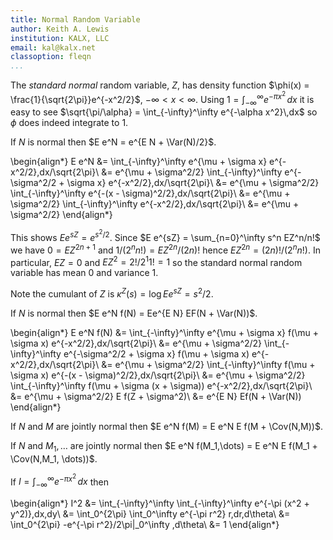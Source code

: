 ```yaml
---
title: Normal Random Variable
author: Keith A. Lewis
institution: KALX, LLC
email: kal@kalx.net
classoption: fleqn
...
```


The _standard normal_ random variable, $Z$, has density function $\phi(x)
= \frac{1}{\sqrt{2\pi}}e^{-x^2/2}$, $-\infty < x < \infty$. Using
$1 = \int_{-\infty}^\infty e^{-\pi x^2}\,dx$ it is easy to see
$\sqrt{\pi/\alpha} = \int_{-\infty}^\infty e^{-\alpha x^2}\,dx$ so $\phi$
does indeed integrate to 1. 

If $N$ is normal then $E e^N = e^{E N + \Var(N)/2}$.

\begin{align*}
E e^N &= \int_{-\infty}^\infty e^{\mu + \sigma x} e^{-x^2/2}\,dx/\sqrt{2\pi}\\
&= e^{\mu + \sigma^2/2} \int_{-\infty}^\infty e^{-\sigma^2/2 + \sigma x} e^{-x^2/2}\,dx/\sqrt{2\pi}\\
&= e^{\mu + \sigma^2/2} \int_{-\infty}^\infty e^{-(x - \sigma)^2/2}\,dx/\sqrt{2\pi}\\
&= e^{\mu + \sigma^2/2} \int_{-\infty}^\infty e^{-x^2/2}\,dx/\sqrt{2\pi}\\
&= e^{\mu + \sigma^2/2}
\end{align*}

This shows $E e^{sZ} = e^{s^2/2}$. Since $E e^{sZ} = \sum_{n=0}^\infty s^n EZ^n/n!$ we have
$0 = E Z^{2n+1}$ and $1/(2^n n!) = E Z^{2n}/(2n)!$ hence $EZ^{2n} = (2n)!/(2^n n!)$.
In particular, $EZ = 0$ and $EZ^2 = 2!/2^1 1! = 1$ so the standard normal random variable
has mean 0 and variance 1.

Note the cumulant of $Z$ is $\kappa^Z(s) = \log E e^{sZ} = s^2/2$.

If $N$ is normal then $E e^N f(N) = Ee^{E N} EF(N + \Var(N))$.

\begin{align*}
E e^N f(N) &= \int_{-\infty}^\infty e^{\mu + \sigma x} f(\mu + \sigma x) e^{-x^2/2}\,dx/\sqrt{2\pi}\\
&= e^{\mu + \sigma^2/2} \int_{-\infty}^\infty e^{-\sigma^2/2 + \sigma x} f(\mu + \sigma x) e^{-x^2/2}\,dx/\sqrt{2\pi}\\
&= e^{\mu + \sigma^2/2} \int_{-\infty}^\infty f(\mu + \sigma x) e^{-(x - \sigma)^2/2}\,dx/\sqrt{2\pi}\\
&= e^{\mu + \sigma^2/2} \int_{-\infty}^\infty f(\mu + \sigma (x + \sigma)) e^{-x^2/2}\,dx/\sqrt{2\pi}\\
&= e^{\mu + \sigma^2/2} E f(Z + \sigma^2)\\
&= e^{E N} Ef(N + \Var(N))
\end{align*}

If $N$ and $M$ are jointly normal then $E e^N f(M) = E e^N E f(M + \Cov(N,M))$.

If $N$ and $M_1,\dots$ are jointly normal then $E e^N f(M_1,\dots) = E e^N E f(M_1 + \Cov(N,M_1, \dots))$.

If $I = \int_{-\infty}^\infty e^{-\pi x^2}\,dx$ then

\begin{align*}
I^2 &= \int_{-\infty}^\infty \int_{-\infty}^\infty e^{-\pi (x^2 + y^2)}\,dx\,dy\\
&= \int_0^{2\pi} \int_0^\infty e^{-\pi r^2} r\,dr\,d\theta\\
&= \int_0^{2\pi} -e^{-\pi r^2}/2\pi|_0^\infty \,d\theta\\
&= 1
\end{align*}

